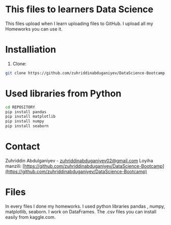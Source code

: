 # This files to learners Data Science
This files upload when I learn uploading files to GitHub. 
I upload all my Homeworks you can use it.

# Installiation
1. Clone:
```bash
git clone https://github.com/zuhriddinabduganiyev/DataScience-Bootcamp.git
```
# Used libraries from Python
```bash
cd REPOSITORY
pip install pandas
pip install matplotlib
pip install numpy
pip install seaborn
```
# Contact
Zuhriddin Abdulganiyev - zuhriddinabduganiyev02@gmail.com
Loyiha manzili: [https://github.com/zuhriddinabduganiyev/DataScience-Bootcamp](https://github.com/zuhriddinabduganiyev/DataScience-Bootcamp)

# Files
In every files I done my homeworks. I used python libraries pandas , numpy, matplotlib, seaborn. I work on DataFrames. The .csv files you can install easily from kaggle.com.
